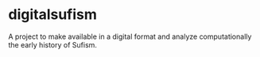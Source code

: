 # digitalsufism
A project to make available in a digital format and analyze computationally the early history of Sufism.
